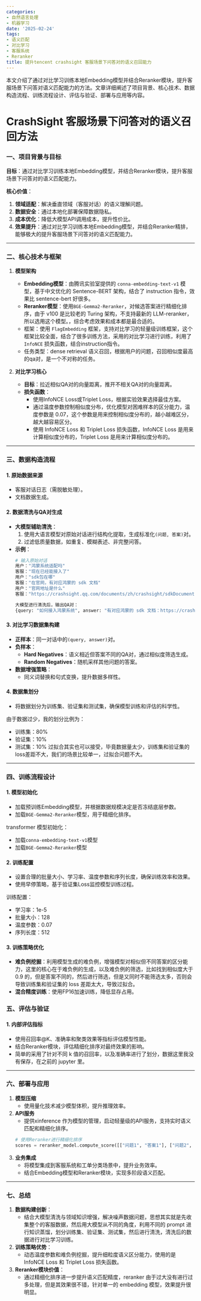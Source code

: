 ```yaml
---
categories:
- 自然语言处理
- 机器学习
date: '2025-02-24'
tags:
- 语义匹配
- 对比学习
- 客服系统
- Reranker
title: 提升tencent crashsight 客服场景下问答对的语义召回能力
---
```


本文介绍了通过对比学习训练本地Embedding模型并结合Reranker模块，提升客服场景下问答对语义匹配能力的方法。文章详细阐述了项目背景、核心技术、数据构造流程、训练流程设计、评估与验证、部署与应用等内容。

#  CrashSight 客服场景下问答对的语义召回方法

### **一、项目背景与目标**
**目标**：通过对比学习训练本地Embedding模型，并结合Reranker模块，提升客服场景下问答对的语义匹配能力。  

**核心价值**：  
1. **领域适配**：解决垂直领域（客服对话）的语义理解问题。  
2. **数据安全**：通过本地化部署保障数据隐私。  
3. **成本优化**：降低大模型API调用成本，提升性价比。
4. **效果提升**：通过对比学习训练本地Embedding模型，并结合Reranker精排，能够极大的提升客服场景下问答对的语义匹配能力。

---

### **二、核心技术与框架**
1. **模型架构**  
   - **Embedding模型**：由腾讯实验室提供的 `conna-embedding-text-v1` 模型，基于中文优化的 Sentence-BERT 架构，结合了 instruction 指令，效果比 sentence-bert 好很多。
   - **Reranker模型**：使用`BGE-Gemma2-Reranker`，对候选答案进行精细化排序，由于 v100 是比较老的 Turing 架构，不支持最新的 LLM-reranker，所以选用这个模型。，综合考虑效果和成本都是最合适的。 
   - 框架：使用 `FlagEmbedding` 框架，支持对比学习的轻量级训练框架，这个框架比较全面，结合了很多训练方法，采用的对比学习进行训练，利用了 `InfoNCE` 损失函数，结合instruction指令。  
   - 任务类型：dense retrieval 语义召回，根据用户的问题，召回相似度最高的qa对，是一个不对称的任务。

2. **对比学习核心**  
   - **目标**：拉近相似QA对的向量距离，推开不相关QA对的向量距离。  
   - **损失函数**：  
     - 使用InfoNCE Loss或Triplet Loss，根据实验效果选择最佳方案。  
     - 通过温度参数控制相似度分布，优化模型对困难样本的区分能力，温度参数是 0.07，这个参数是用来控制相似度分布的，越小越难区分，越大越容易区分。
     - 使用 InfoNCE Loss 和 Triplet Loss 损失函数，InfoNCE Loss 是用来计算相似度分布的，Triplet Loss 是用来计算相似度分布的。


---

### **三、数据构造流程**
#### 1. **原始数据来源**  
   - 客服对话日志（需脱敏处理）。  
   - 文档数据生成。

#### 2. **数据清洗与QA对生成**  
   - **大模型辅助清洗**：  
     1. 使用大语言模型对原始对话进行结构化提取，生成标准化`(问题, 答案)`对。  
     2. 过滤低质量数据，如重复、模糊表述、非完整问答。  
   - **示例**：  
     ```python  
     # 输入原始对话  
     用户："鸿蒙系统适配吗"  
     客服："现在已经能接入了"
     用户："sdk包在哪"
     客服："在官网，有对应鸿蒙的 sdk 文档"
     用户："官网地址是什么"
     客服："https://crashsight.qq.com/documents/zh/crashsight/sdkDocuments/harmony-sdk"

     大模型进行清洗后，输出QA对：
     {query: "如何接入鸿蒙系统", answer: "有对应鸿蒙的 sdk 文档：https://crashsight.qq.com/documents/zh/crashsight/sdkDocuments/harmony-sdk"}  
     ```

#### 3. **对比学习数据集构建**  
   - **正样本**：同一对话中的`(query, answer)`对。  
   - **负样本**：  
     - **Hard Negatives**：语义相近但答案不同的QA对，通过相似度筛选生成。  
     - **Random Negatives**：随机采样其他问题的答案。  
   - **数据增强策略**：  
     - 同义词替换和句式变换，提升数据多样性。

#### 4. **数据集划分**  
   - 将数据划分为训练集、验证集和测试集，确保模型训练和评估的科学性。

   由于数据过少，我的划分比例为：
   - 训练集：80%
   - 验证集：10%
   - 测试集：10%
   过拟合其实也可以接受，毕竟数据量太少，训练集和验证集的loss差距不大，我们的场景比较单一，过拟合问题不大。

---

### **四、训练流程设计**
#### 1. **模型初始化**  
   - 加载预训练Embedding模型，并根据数据规模决定是否冻结底层参数。  
   - 加载`BGE-Gemma2-Reranker`模型，用于精细化排序。

   transformer 模型初始化：
   - 加载`conna-embedding-text-v1`模型
   - 加载`BGE-Gemma2-Reranker`模型

#### 2. **训练配置**  
   - 设置合理的批量大小、学习率、温度参数和序列长度，确保训练效率和效果。  
   - 使用早停策略，基于验证集Loss监控模型训练过程。

   训练配置：
   - 学习率：1e-5
   - 批量大小：128
   - 温度参数：0.07
   - 序列长度：512



#### 3. **训练策略优化**   
   - **难负例挖掘**：利用模型生成的难负例，增强模型对相似但不同答案的区分能力，这里的核心在于难负例的生成，以及难负例的筛选，比如找到相似度大于 0.9 的，但是答案不同的，然后进行筛选，但是又同时不能筛选太多，否则会导致训练集和验证集的 loss 差距太大，导致过拟合。
   - **混合精度训练**：使用FP16加速训练，降低显存占用。



### **五、评估与验证**
#### 1. **内部评估指标**  
   - 使用召回率@K、准确率和聚类效果等指标评估模型性能。  
   - 结合Reranker模块，评估精细化排序对最终效果的影响。
   - 简单的采用了针对不同 k 值的召回率，以及准确率进行了划分，数据这里我没有保存，在之前的 jupyter 里。

---

### **六、部署与应用**
1. **模型压缩**  
   - 使用量化技术减少模型体积，提升推理效率。  
2. **API服务**  
   - 提供xinference 作为模型的管理，启动轻量级的API服务，支持实时语义匹配和精细化排序。  
   ```python  
   # 使用Reranker进行精细化排序  
   scores = reranker_model.compute_score([["问题1", "答案1"], ["问题2", "答案2"]])  
   ```  
3. **业务集成**  
   - 将模型集成到客服系统和工单分类场景中，提升业务效率。  
   - 结合Embedding模型和Reranker模块，实现多阶段语义匹配。

---

### **七、总结**
1. **数据构建创新**：  
   - 结合大模型清洗与领域知识增强，解决噪声数据问题，思想其实就是先收集整个的客服数据，然后用大模型从不同的角度，利用不同的 prompt 进行知识蒸馏，划分训练集、验证集、测试集，然后进行清洗，清洗后的数据进行对比学习训练。
2. **训练策略优势**：  
   - 动态温度参数和难负例挖掘，提升细粒度语义区分能力，使用的是 InfoNCE Loss 和 Triplet Loss 损失函数。
3. **Reranker模块价值**：  
   - 通过精细化排序进一步提升语义匹配精度，reranker 由于过大没有进行过多处理，但是其效果很不错，针对单一的 embedding 模型，效果提升很明显。
